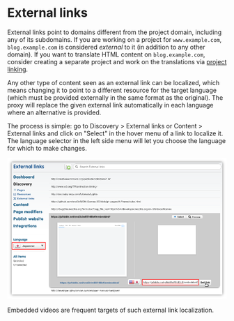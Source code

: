 # External links

External links point to domains different from the project domain, including any of its subdomains. If you are working on a project for `www.example.com`, `blog.example.com` is considered *external* to it (in addition to any other domain). If you want to translate HTML content on `blog.example.com`, consider creating a separate project and work on the translations via [project linking](../../menu/dashboard/linkprojects.html). 

Any other type of content seen as an external link can be localized, which means changing it to point to a different resource for the target language (which must be provided externally in the same format as the original). The proxy will replace the given external link automatically in each language where an alternative is provided. 

The process is simple: go to Discovery > External links or Content > External links and click on "Select" in the hover menu of a link to localize it. The language selector in the left side menu will let you choose the language for which to make changes.

![Localization of an external link](/img/dashboard/external_links_localization.png)

Embedded videos are frequent targets of such external link localization.
